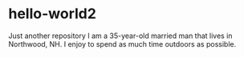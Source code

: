 # hello-world2
Just another repository
I am a 35-year-old married man that lives in Northwood, NH. I enjoy to spend as much time outdoors as possible.
